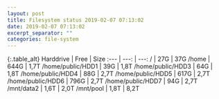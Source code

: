 ```yaml
---
layout: post
title: Filesystem status 2019-02-07 07:13:02
date: 2019-02-07 07:13:02
excerpt_separator: ""
categories: file-system
---
```

{:.table_alt}
Harddrive | Free | Size
:--- | ---: | ---:
/ | 27G | 37G
/home | 644G | 1,7T
/home/public/HDD1 | 39G | 1,8T
/home/public/HDD3 | 64G | 1,8T
/home/public/HDD4 | 88G | 2,7T
/home/public/HDD5 | 617G | 2,7T
/home/public/HDD6 | 796G | 2,7T
/home/public/HDD7 | 94G | 2,7T
/mnt/data2 | 1,6T | 2,0T
/mnt/pool | 1,8T | 8,2T
